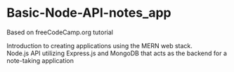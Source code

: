 # Basic-Node-API-notes_app
Based on freeCodeCamp.org tutorial

Introduction to creating applications using the MERN web stack.\
Node.js API utilizing Express.js and MongoDB that acts as the backend for a note-taking application 
